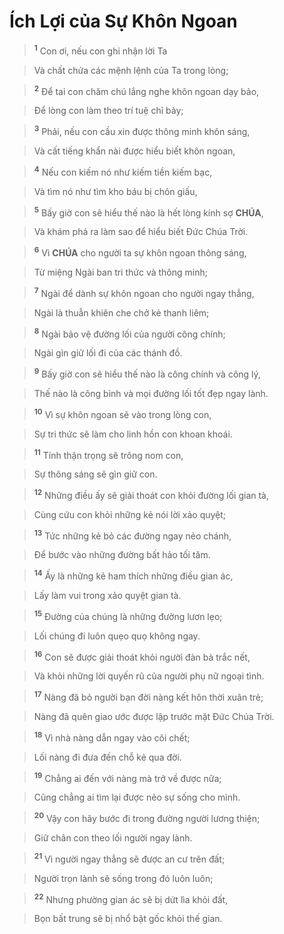 # Ích Lợi của Sự Khôn Ngoan

> <sup><b>1</b></sup> Con ơi, nếu con ghi nhận lời Ta
>


> Và chất chứa các mệnh lệnh của Ta trong lòng;
>


> <sup><b>2</b></sup> Để tai con chăm chú lắng nghe khôn ngoan dạy bảo,
>


> Để lòng con làm theo trí tuệ chỉ bày;
>


> <sup><b>3</b></sup> Phải, nếu con cầu xin được thông minh khôn sáng,
>


> Và cất tiếng khẩn nài được hiểu biết khôn ngoan,
>


> <sup><b>4</b></sup> Nếu con kiếm nó như kiếm tiền kiếm bạc,
>


> Và tìm nó như tìm kho báu bị chôn giấu,
>


> <sup><b>5</b></sup> Bấy giờ con sẽ hiểu thế nào là hết lòng kính sợ **CHÚA**,
>


> Và khám phá ra làm sao để hiểu biết Đức Chúa Trời.
>


> <sup><b>6</b></sup> Vì **CHÚA** cho người ta sự khôn ngoan thông sáng,
>


> Từ miệng Ngài ban tri thức và thông minh;
>


> <sup><b>7</b></sup> Ngài để dành sự khôn ngoan cho người ngay thẳng,
>


> Ngài là thuẫn khiên che chở kẻ thanh liêm;
>


> <sup><b>8</b></sup> Ngài bảo vệ đường lối của người công chính;
>


> Ngài gìn giữ lối đi của các thánh đồ.
>


> <sup><b>9</b></sup> Bấy giờ con sẽ hiểu thế nào là công chính và công lý,
>


> Thế nào là công bình và mọi đường lối tốt đẹp ngay lành.
>


> <sup><b>10</b></sup> Vì sự khôn ngoan sẽ vào trong lòng con,
>


> Sự tri thức sẽ làm cho linh hồn con khoan khoái.
>


> <sup><b>11</b></sup> Tính thận trọng sẽ trông nom con,
>


> Sự thông sáng sẽ gìn giữ con.
>


> <sup><b>12</b></sup> Những điều ấy sẽ giải thoát con khỏi đường lối gian tà,
>


> Cùng cứu con khỏi những kẻ nói lời xảo quyệt;
>


> <sup><b>13</b></sup> Tức những kẻ bỏ các đường ngay nẻo chánh,
>


> Để bước vào những đường bất hảo tối tăm.
>


> <sup><b>14</b></sup> Ấy là những kẻ ham thích những điều gian ác,
>


> Lấy làm vui trong xảo quyệt gian tà.
>


> <sup><b>15</b></sup> Đường của chúng là những đường lươn lẹo;
>


> Lối chúng đi luôn quẹo quọ không ngay.
>


> <sup><b>16</b></sup> Con sẽ được giải thoát khỏi người đàn bà trắc nết,
>


> Và khỏi những lời quyến rũ của người phụ nữ ngoại tình.
>


> <sup><b>17</b></sup> Nàng đã bỏ người bạn đời nàng kết hôn thời xuân trẻ;
>


> Nàng đã quên giao ước được lập trước mặt Đức Chúa Trời.
>


> <sup><b>18</b></sup> Vì nhà nàng dẫn ngay vào cõi chết;
>


> Lối nàng đi đưa đến chỗ kẻ qua đời.
>


> <sup><b>19</b></sup> Chẳng ai đến với nàng mà trở về được nữa;
>


> Cũng chẳng ai tìm lại được nẻo sự sống cho mình.
>


> <sup><b>20</b></sup> Vậy con hãy bước đi trong đường người lương thiện;
>


> Giữ chân con theo lối người ngay lành.
>


> <sup><b>21</b></sup> Vì người ngay thẳng sẽ được an cư trên đất;
>


> Người trọn lành sẽ sống trong đó luôn luôn;
>


> <sup><b>22</b></sup> Nhưng phường gian ác sẽ bị dứt lìa khỏi đất,
>


> Bọn bất trung sẽ bị nhổ bật gốc khỏi thế gian.
>